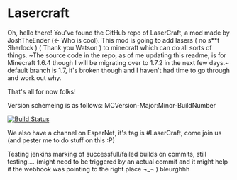 Lasercraft
==========

Oh, hello there! You've found the GitHub repo of LaserCraft, a mod made by JoshTheEnder (<- Who is cool).
This mod is going to add lasers ( no s**t Sherlock ) ( Thank you Watson ) to minecraft which can do all sorts of things.
~The source code in the repo, as of me updating this readme, is for Minecraft 1.6.4 though I will be migrating over to 1.7.2 in the next few days.~ default branch is 1.7, it's broken though and I haven't had time to go through and work out why.

That's all for now folks!

Version schemeing is as follows: MCVersion-Major:Minor-BuildNumber

[![Build Status](http://www.theender.net/jenkins/buildStatus/icon?job=LaserCraft)](http://www.theender.net/jenkins/job/LaserCraft/)

We also have a channel on EsperNet, it's tag is #LaserCraft, come join us (and pester me to do stuff on this :P)


Testing jenkins marking of successfull/failed builds on commits, still testing.... (might need to be triggered by an actual commit and it might help if the webhook was pointing to the right place ¬_¬ ) bleurghhh
